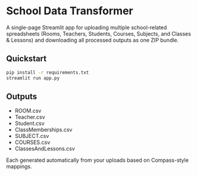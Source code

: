 # School Data Transformer

A single-page Streamlit app for uploading multiple school-related spreadsheets (Rooms, Teachers, Students, Courses, Subjects, and Classes & Lessons) and downloading all processed outputs as one ZIP bundle.

## Quickstart

```bash
pip install -r requirements.txt
streamlit run app.py
```

## Outputs
- ROOM.csv
- Teacher.csv
- Student.csv
- ClassMemberships.csv
- SUBJECT.csv
- COURSES.csv
- ClassesAndLessons.csv

Each generated automatically from your uploads based on Compass-style mappings.
